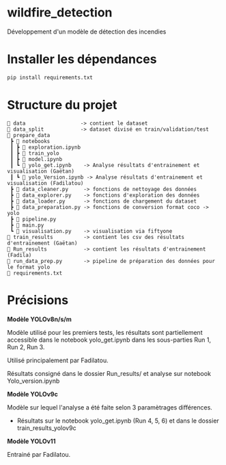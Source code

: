 # wildfire_detection
Développement d'un modèle de détection des incendies

# Installer les dépendances 
```python
pip install requirements.txt
```

# Structure du projet
```text
📂 data                  -> contient le dataset
📂 data_split            -> dataset divisé en train/validation/test
📂 prepare_data
 ┣ 📂 notebooks
 ┃ ┣ 📄 exploration.ipynb
 ┃ ┣ 📂 train_yolo
 ┃ ┣ 📄 model.ipynb
 ┃ ┗ 📄 yolo_get.ipynb    -> Analyse résultats d'entrainement et visualisation (Gaëtan)
 ┃ ┗ 📄 yolo_Version.ipynb -> Analyse résultats d'entrainement et visualisation (Fadilatou)
 ┣ 📄 data_cleaner.py     -> fonctions de nettoyage des données
 ┣ 📄 data_explorer.py    -> fonctions d'exploration des données
 ┣ 📄 data_loader.py      -> fonctions de chargement du dataset
 ┣ 📄 data_preparation.py -> fonctions de conversion format coco -> yolo
 ┣ 📄 pipeline.py
 ┣ 📄 main.py
 ┗ 📄 visualisation.py    -> visualisation via fiftyone
📂 train_results          -> contient les csv des résultats d'entrainement (Gaëtan)
📂 Run_results            -> contient les résultats d'entrainement (Fadila)
📄 run_data_prep.py       -> pipeline de préparation des données pour le format yolo
📄 requirements.txt
```
# Précisions

**Modèle YOLOv8n/s/m**

Modèle utilisé pour les premiers tests, les résultats sont partiellement accessible dans le notebook yolo_get.ipynb dans les sous-parties Run 1, Run 2, Run 3.

Utilisé principalement par Fadilatou.

Résultats consigné dans le dossier Run_results/ et analyse sur notebook Yolo_version.ipynb

**Modèle YOLOv9c**

Modèle sur lequel l'analyse a été faite selon 3 paramètrages différences.

- Résultats sur le notebook yolo_get.ipynb (Run 4, 5, 6) et dans le dossier train_results_yolov9c

**Modèle YOLOv11**

Entrainé par Fadilatou.
